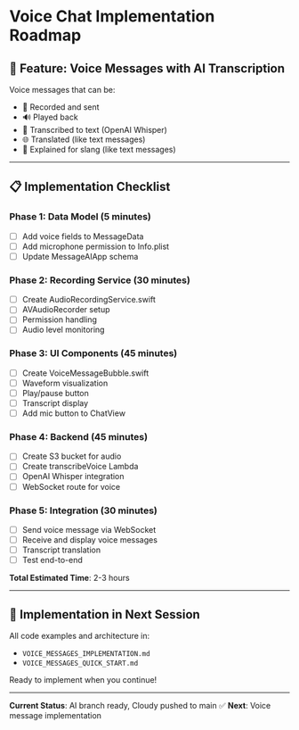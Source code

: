 # Voice Chat Implementation Roadmap

## 🎯 Feature: Voice Messages with AI Transcription

Voice messages that can be:
- 🎤 Recorded and sent
- 🔊 Played back
- 📝 Transcribed to text (OpenAI Whisper)
- 🌐 Translated (like text messages)
- 🎯 Explained for slang (like text messages)

---

## 📋 Implementation Checklist

### Phase 1: Data Model (5 minutes)
- [ ] Add voice fields to MessageData
- [ ] Add microphone permission to Info.plist
- [ ] Update MessageAIApp schema

### Phase 2: Recording Service (30 minutes)
- [ ] Create AudioRecordingService.swift
- [ ] AVAudioRecorder setup
- [ ] Permission handling
- [ ] Audio level monitoring

### Phase 3: UI Components (45 minutes)
- [ ] Create VoiceMessageBubble.swift
- [ ] Waveform visualization
- [ ] Play/pause button
- [ ] Transcript display
- [ ] Add mic button to ChatView

### Phase 4: Backend (45 minutes)
- [ ] Create S3 bucket for audio
- [ ] Create transcribeVoice Lambda
- [ ] OpenAI Whisper integration
- [ ] WebSocket route for voice

### Phase 5: Integration (30 minutes)
- [ ] Send voice message via WebSocket
- [ ] Receive and display voice messages
- [ ] Transcript translation
- [ ] Test end-to-end

**Total Estimated Time**: 2-3 hours

---

## 🔧 Implementation in Next Session

All code examples and architecture in:
- `VOICE_MESSAGES_IMPLEMENTATION.md`
- `VOICE_MESSAGES_QUICK_START.md`

Ready to implement when you continue!

---

**Current Status**: AI branch ready, Cloudy pushed to main ✅
**Next**: Voice message implementation

